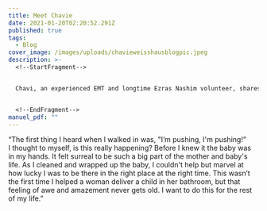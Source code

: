 ```yaml
---
title: Meet Chavie
date: 2021-01-20T02:20:52.291Z
published: true
tags:
  - Blog
cover_image: /images/uploads/chavieweisshausblogpic.jpeg
description: >-
  <!--StartFragment-->


  Chavi, an experienced EMT and longtime Ezras Nashim volunteer, shares her experience of a recent call.


  <!--EndFragment-->
manuel_pdf: ""
---
```

<!--StartFragment-->

“The first thing I heard when I walked in was, "I’m pushing, I'm pushing!”\
I thought to myself, is this really happening? Before I knew it the baby was in my hands. It felt surreal to be such a big part of the mother and baby's life. As I cleaned and wrapped up the baby, I couldn't help but marvel at how lucky I was to be there in the right place at the right time. This wasn’t the first time I helped a woman deliver a child in her bathroom, but that feeling of awe and amazement never gets old. I want to do this for the rest of my life.”

<!--EndFragment-->